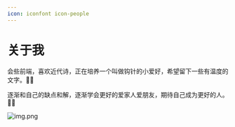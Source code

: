 ```yaml
---
icon: iconfont icon-people
---
```


# 关于我

会些前端，喜欢近代诗，正在培养一个叫做钩针的小爱好，希望留下一些有温度的文字。🍬🍬

逐渐和自己的缺点和解，逐渐学会更好的爱家人爱朋友，期待自己成为更好的人。🍬🍬

![img.png](img.png)
